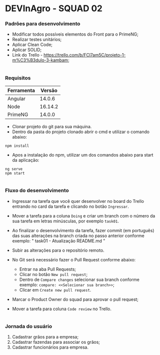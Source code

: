# DEVInAgro - SQUAD 02

### Padrões para desenvolvimento

- Modificar todos possíveis elementos do Front para o PrimeNG;
- Realizar testes unitários;
- Aplicar Clean Code;
- Aplicar SOLID;
- Link do Trello - https://trello.com/b/FCl7am5C/projeto-1-m%C3%B3dulo-3-kambam;

#

### Requisitos

| Ferramenta | Versão  |
| ---------- | ------- |
| Angular    | 14.0.6  |
| Node       | 16.14.2 |
| PrimeNG    | 14.0.0  |

- Clonar projeto do git para sua máquina.
- Dentro da pasta do projeto clonado abrir o cmd e utilizar o comando abaixo:

```
npm install
```

- Apos a instalação do npm, utilizar um dos comandos abaixo para start da aplicação:

```
ng serve
npm start
```

#

### Fluxo do desenvolvimento

- Ingressar na tarefa que você quer desenvolver no board do Trello entrando no card da tarefa e clicando no botão `Ingressar`.

- Mover a tarefa para a coluna `Doing` e criar um branch com o número da sua tarefa em letras minúsculas, por exemplo `task01`.

- Ao finalizar o desenvolvimento da tarefa, fazer commit (em português) das suas alterações na branch criada no passo anterior conforme exemplo: " task01 - Atualização README.md "

- Subir as alterações para o repositório remoto.

- No Git será necessário fazer o Pull Request conforme abaixo:

  - Entrar na aba Pull Requests;
  - Clicar no botão `New pull request`;
  - Dentro de `Compare changes` selecionar sua branch conforme exemplo: `compare: <<Selecionar sua branch>>`;
  - Clicar em `Create new pull request`.

- Marcar o Product Owner do squad para aprovar o pull request;

- Mover a tarefa para coluna `Code review` no Trello.

#

### Jornada do usuário

1. Cadastrar grãos para a empresa;
2. Cadastrar fazendas para associar os grãos;
3. Cadastrar funcionários para empresa.

